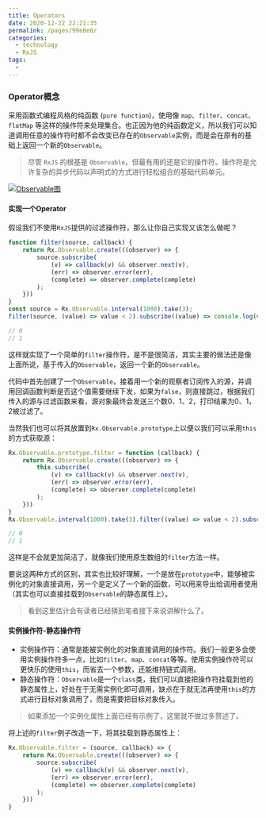 ```yaml
---
title: Operators
date: 2020-12-22 22:21:35
permalink: /pages/99e8e0/
categories:
  - technology
  - RxJS
tags:
  - 
---
```


### Operator概念

采用函数式编程风格的纯函数 (`pure function`)，使用像 `map`、`filter`、`concat`、`flatMap` 等这样的操作符来处理集合。也正因为他的纯函数定义，所以我们可以知道调用任意的操作符时都不会改变已存在的`Observable`实例，而是会在原有的基础上返回一个新的`Observable`。

> 尽管 `RxJS` 的根基是 `Observable`，但最有用的还是它的操作符。操作符是允许复杂的异步代码以声明式的方式进行轻松组合的基础代码单元。

[![Observable图](https://blog-images-1257398419.cos.ap-nanjing.myqcloud.com/Rxjs/Operator.png)](https://imgchr.com/i/rUmGUx)

#### 实现一个Operator

假设我们不使用`RxJS`提供的过滤操作符，那么让你自己实现又该怎么做呢？

```js
function filter(source, callback) {
    return Rx.Observable.create(((observer) => {
        source.subscribe(
            (v) => callback(v) && observer.next(v),
            (err) => observer.error(err),
            (complete) => observer.complete(complete)
        );
    }))
}
const source = Rx.Observable.interval(1000).take(3);
filter(source, (value) => value < 2).subscribe((value) => console.log(value));

// 0
// 1
```

这样就实现了一个简单的`filter`操作符，是不是很简洁，其实主要的做法还是像上面所说，基于传入的`Observable`，返回一个新的`Observable`。

代码中首先创建了一个`Observable`，接着用一个新的观察者订阅传入的源，并调用回调函数判断是否这个值需要继续下发，如果为`false`，则直接跳过，根据我们传入的源与过滤函数来看，源对象最终会发送三个数0、1、2，打印结果为0、1，2被过滤了。

当然我们也可以将其放置到`Rx.Observable.prototype`上以便以我们可以采用`this`的方式获取源：

```js
Rx.Observable.prototype.filter = function (callback) {
    return Rx.Observable.create(((observer) => {
        this.subscribe(
            (v) => callback(v) && observer.next(v),
            (err) => observer.error(err),
            (complete) => observer.complete(complete)
        );
    }))
}
Rx.Observable.interval(1000).take(3).filter((value) => value < 2).subscribe((value) => console.log(value));

// 0
// 1
```

这样是不会就更加简洁了，就像我们使用原生数组的`filter`方法一样。

要说这两种方式的区别，其实也比较好理解，一个是放在`prototype`中，能够被实例化的对象直接调用，另一个是定义了一个新的函数，可以用来导出给调用者使用（其实也可以直接挂载到`Observable`的静态属性上）。

> 看到这里估计会有读者已经猜到笔者接下来说讲解什么了。

#### 实例操作符-静态操作符

- 实例操作符：通常是能被实例化的对象直接调用的操作符。我们一般更多会使用实例操作符多一点，比如`filter`、`map`、`concat`等等。使用实例操作符可以更快乐的使用`this`，而省去一个参数，还能维持链式调用。
- 静态操作符：`Observable`是一个`class`类，我们可以直接把操作符挂载到他的静态属性上，好处在于无需实例化即可调用，缺点在于就无法再使用`this`的方式进行目标对象调用了，而是需要把目标对象传入。

> 如果添加一个实例化属性上面已经有示例了，这里就不做过多赘述了。

将上述的`filter`例子改造一下，将其挂载到静态属性上：

```js
Rx.Observable.filter = (source, callback) => {
    return Rx.Observable.create(((observer) => {
        source.subscribe(
            (v) => callback(v) && observer.next(v),
            (err) => observer.error(err),
            (complete) => observer.complete(complete)
        );
    }))
}
```